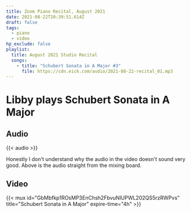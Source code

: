 ```yaml
---
title: Zoom Piano Recital, August 2021
date: 2021-08-22T20:39:51.614Z
draft: false
tags:
  - piano
  - video
hp_exclude: false
playlist:
  title: August 2021 Studio Recital
  songs:
    - title: "Schubert Sonata in A Major #3"
      file: https://cdn.eick.com/audio/2021-08-22-recital_01.mp3
---
```

# Libby plays Schubert Sonata in A Major
## Audio

{{< audio >}}

<!--more-->

Honestly I don't understand why the audio in the video doesn't sound very good.  Above is the audio straight from the mixing board.

## Video

{{< mux id="GbMbfkp1ROsMP3EnChsh2FbvuNlUPWL202QS5rzRWPvs" title="Schubert Sonata in A Major" expire-time="4h" >}}
